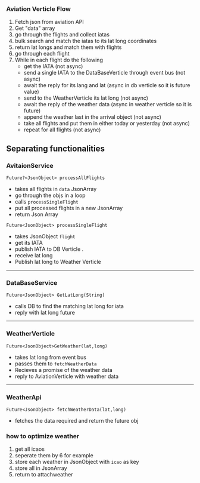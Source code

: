 ### Aviation Verticle Flow

1. Fetch json from aviation API
2. Get "data" array
3. go through the flights and collect iatas
4. bulk search and match the iatas to its lat long coordinates
5. return lat longs and match them with flights
3. go through each flight
4. While in each flight do the following
   - get the IATA (not async)
   - send a single IATA to the DataBaseVerticle through event bus (not async)
   - await the reply for its lang and lat (async in db verticle so it is future value)
   - send to the WeatherVerticle its lat long (not async)
   - await the reply of the weather data (async in weather verticle so it is future)
   - append the weather last in the arrival object (not async)
   - take all flights and put them in either today or yesterday (not async)
   - repeat for all flights (not async)


## Separating functionalities

### AvitaionService

 `Future?<JsonObject> processAllFlights`
- takes all flights in `data` JsonArray
- go through the objs in a loop
- calls `processSingleFlight`
- put all processed flights in a new JsonArray
- return Json Array

`Future<JsonObject> processSingleFlight`
- takes JsonObject `flight`
- get its IATA
- publish IATA to DB Verticle .
- receive lat long
- Publish lat long to Weather Verticle
----
### DataBaseService
`Future<JsonObject> GetLatLong(String)`
- calls DB to find the matching lat long for iata
- reply with lat long future
---
### WeatherVerticle
`Future<JsonObject>GetWeather(lat,long)`
- takes lat long from event bus
- passes them to `fetchWeatherData`
- Recieves a promise of the weather data
- reply to AviationVerticle with weather data
---
### WeatherApi

`Future<JsonObject> fetchWeatherData(lat,long)`
- fetches the data required and return the future obj




### how to optimize weather
1. get all icaos
2. seperate them by 6 for example
3. store each weather in JsonObject with `icao` as key
4. store all in JsonArray
5. return to attachweather
